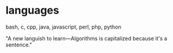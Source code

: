 # languages
bash, c, cpp, java, javascript, perl, php, python

"A new languish to learn—Algorithms is capitalized because it's a sentence."
